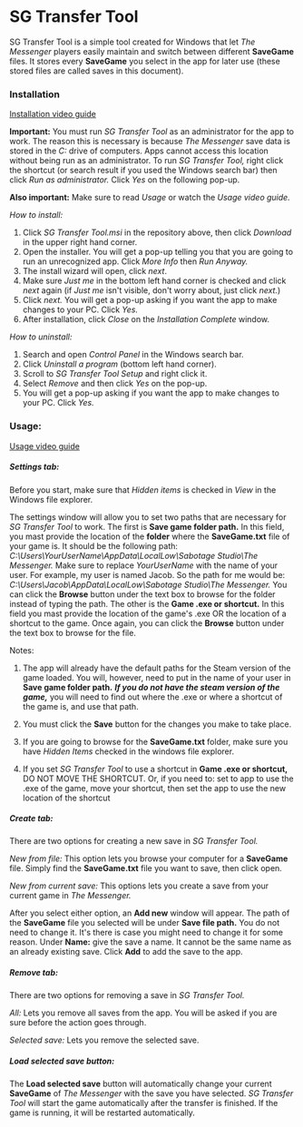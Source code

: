 # SG Transfer Tool

SG Transfer Tool is a simple tool created for Windows that let *The Messenger* players easily maintain and switch between different **SaveGame** files. It stores every **SaveGame** you select in the app for later use (these stored files are called saves in this document).

### Installation

[Installation video guide](https://www.youtube.com/watch?v=WeSExqamJ_U)

**Important:** You must run *SG Transfer Tool* as an administrator for the app to work. The reason this is necessary is because *The Messenger* save data is stored in the *C:* drive of computers. Apps cannot access this location without being run as an administrator. To run *SG Transfer Tool,* right click the shortcut (or search result if you used the Windows search bar) then click *Run as administrator.* Click *Yes* on the following pop-up.

**Also important:** Make sure to read *Usage* or watch the *Usage video guide.*

*How to install:*

1) Click *SG Transfer Tool.msi* in the repository above, then click *Download* in the upper right hand corner.
2) Open the installer. You will get a pop-up telling you that you are going to run an unrecognized app. Click *More Info* then *Run Anyway.*
3) The install wizard will open, click *next*.
4) Make sure *Just me* in the bottom left hand corner is checked and click *next* again (if *Just me* isn't visible, don't worry about, just click *next.*)
5) Click *next.* You will get a pop-up asking if you want the app to make changes to your PC. Click *Yes.*
6) After installation, click *Close* on the *Installation Complete* window.


*How to uninstall:*
1) Search and open *Control Panel* in the Windows search bar.
2) Click *Uninstall a program* (bottom left hand corner).
3) Scroll to *SG Transfer Tool Setup* and right click it.
4) Select *Remove* and then click *Yes* on the pop-up.
5) You will get a pop-up asking if you want the app to make changes to your PC. Click *Yes.*

### Usage:

[Usage video guide](https://www.youtube.com/watch?v=sPzSnVX1o3s)

##### Settings tab:

Before you start, make sure that *Hidden items* is checked in *View* in the Windows file explorer.

The settings window will allow you to set two paths that are necessary for *SG Transfer Tool* to work. The first is **Save game folder path.** In this field, you mast provide the location of the **folder** where the **SaveGame.txt** file of your game is. It should be the following path: *C:\Users\YourUserName\AppData\LocalLow\Sabotage Studio\The Messenger.* Make sure to replace *YourUserName* with the name of your user. For example, my user is named Jacob. So the path for me would be: *C:\Users\Jacob\AppData\LocalLow\Sabotage Studio\The Messenger.* You can click the **Browse** button under the text box to browse for the folder instead of typing the path. The other is the **Game .exe or shortcut.** In this field you mast provide the location of the game's .exe OR the location of a shortcut to the game. Once again, you can click the **Browse** button under the text box to browse for the file.

Notes:
1) The app will already have the default paths for the Steam version of the game loaded. You will, however, need to put in the name of your user in **Save game folder path.** ***If you do not have the steam version of the game,*** you will need to find out where the .exe or where a shortcut of the game is, and use that path.

2) You must click the **Save** button for the changes you make to take place.

3) If you are going to browse for the **SaveGame.txt** folder, make sure you have *Hidden Items* checked in the windows file explorer.

4) If you set *SG Transfer Tool* to use a shortcut in **Game .exe or shortcut,** DO NOT MOVE THE SHORTCUT. Or, if you need to: set to app to use the .exe of the game, move your shortcut, then set the app to use the new location of the shortcut

##### Create tab:

There are two options for creating a new save in *SG Transfer Tool.*

*New from file:* This option lets you browse your computer for a **SaveGame** file. Simply find the **SaveGame.txt** file you want to save, then click open.

*New from current save:* This options lets you create a save from your current game in *The Messenger.*

After you select either option, an **Add new** window will appear. The path of the **SaveGame** file you selected will be under **Save file path.** You do not need to change it. It's there is case you might need to change it for some reason. Under **Name:** give the save a name. It cannot be the same name as an already existing save. Click **Add** to add the save to the app.

##### Remove tab:

There are two options for removing a save in *SG Transfer Tool.*

*All:* Lets you remove all saves from the app. You will be asked if you are sure before the action goes through.

*Selected save:* Lets you remove the selected save.

##### Load selected save button:

The **Load selected save** button will automatically change your current **SaveGame** of *The Messenger* with the save you have selected. *SG Transfer Tool* will start the game automatically after the transfer is finished. If the game is running, it will be restarted automatically.
